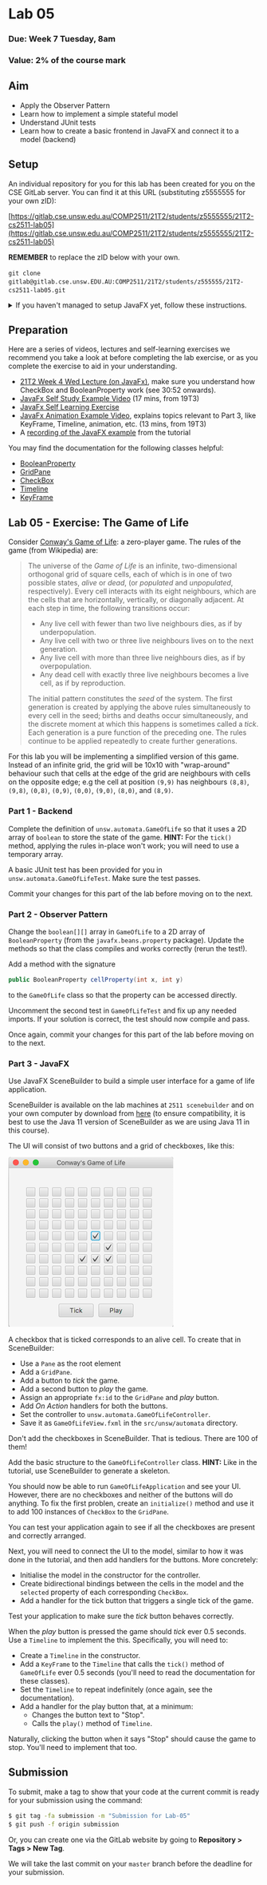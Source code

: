 # Lab 05

### Due: Week 7 Tuesday, 8am

### Value: 2% of the course mark

## Aim

* Apply the Observer Pattern
* Learn how to implement a simple stateful model
* Understand JUnit tests
* Learn how to create a basic frontend in JavaFX and connect it to a model (backend)

## Setup

An individual repository for you for this lab has been created for you on the CSE GitLab server. You can find it at this URL (substituting z5555555 for your own zID):

[https://gitlab.cse.unsw.edu.au/COMP2511/21T2/students/z5555555/21T2-cs2511-lab05](https://gitlab.cse.unsw.edu.au/COMP2511/21T2/students/z5555555/21T2-cs2511-lab05)

**REMEMBER** to replace the zID below with your own.

`git clone gitlab@gitlab.cse.unsw.EDU.AU:COMP2511/21T2/students/z555555/21T2-cs2511-lab05.git`

<details>
<summary>If you haven't managed to setup JavaFX yet, follow these instructions.</summary>

## Installing JavaFX on your own system

Delete the *symlink_javafx* symbolic link, then download and unzip the latest version of the JavaFX JDK for Java 11 for your Operating System (taking into account if you have a 64 or 32 bit machine), and transfer the contents of the *lib* folder inside the JDK download into the *lib* folder on your cloned repository. You will also need to change the [*launch.json*](.vscode/launch.json) file to refer to **"./lib"** instead of **./lib/symlink_javafx** in the *"vmArgs"* configuration (note these modifications were tested on Windows 10) as per below;

```diff
{
    "configurations": [
        {
            "type": "java",
            "name": "Launch CheckerApplication",
            "request": "launch",
            "mainClass": "unsw.crown.CheckerApplication",
            "projectName": "lab04_acb2551e",
-           "vmArgs": "--module-path ./lib/symlink_javafx --add-modules javafx.controls,javafx.fxml,javafx.media -enableassertions"
+           "vmArgs": "--module-path ./lib --add-modules javafx.controls,javafx.fxml,javafx.media -enableassertions"
        }
    ]
}
```

You may also need to copy the contents of the *bin* folder in the unzipped JavaFX JDK download into a *bin* folder under the root directory of your cloned repository (e.g. for Windows).

The following version of the JavaFX JDK is recommended if you choose to run it on your computer, since it is the same version as on the CSE machine:

https://gluonhq.com/products/javafx/

Note that if you deviate from this precise directory structure, you may need to modify the VSCode configuration in [*launch.json*](.vscode/launch.json) to be able to run the game in VSCode.

If these steps worked (and you setup java, and the recommended VSCode extensions properly), you should be able to run the starter code game.

## `JavaFX Runtime Components are missing`

If running locally make sure that you've followed the steps above.  If running on VLab/CSE, then make sure that ALL launch configurations in `.vscode/launch.json` contain the line;

```json
"vmArgs": "--module-path ./lib/symlink_javafx --add-modules javafx.controls,javafx.fxml,javafx.media -enableassertions"
```

It's just VSCode creating new configurations rather than recycling the old ones.  This seems 
</details>

## Preparation

Here are a series of videos, lectures and self-learning exercises we recommend you take a look at before completing the lab exercise, or as you complete the exercise to aid in your understanding.

* [21T2 Week 4 Wed Lecture (on JavaFx)](https://d2xnkjysn6lg7q.cloudfront.net/files/unswVideo/transcodes/1624756548088-javafx_wk04_wed/6F4352B1-D6E5-11EB-BFC2065331FB59B2/1624756548088-javafx_wk04_wed-portalHigh-YouTube.mp4), make sure you understand how CheckBox and BooleanProperty work (see 30:52 onwards).
* [JavaFx Self Study Example Video](https://d2xnkjysn6lg7q.cloudfront.net/files/unswVideo/sourceVideo/1594361803294-javafx_selfstudy_example_video.mp4) (17 mins, from 19T3)
* [JavaFx Self Learning Exercise](https://gitlab.cse.unsw.edu.au/COMP2511/javafx-exercise)
* [JavaFx Animation Example Video](https://d2xnkjysn6lg7q.cloudfront.net/files/unswVideo/sourceVideo/1594362993025-javafx_animation_example_video.mp4), explains topics relevant to Part 3, like KeyFrame, Timeline, animation, etc. (13 mins, from 19T3)
* A [recording of the JavaFX example](https://d2svv81k5bdj5l.cloudfront.net/files/unswVideo/transcodes/1594662606951-comp2511_week7_tut_recording_high_quality/334F1CB1-C536-11EA-BBBAFA8260D7B5A1/1594662606951-comp2511_week7_tut_recording_high_quality-portalHigh-YouTube.mp4?Expires=1624671902426&Key-Pair-Id=APKAITQ2UAO4MS3EIK4A&Signature=LnZ5BlGXKnXgv1XuQFqfOfB3U5btMHTQZhbXiQC40ke0kw5NF1lGInWqf567K3v6nYm4HnUKY6H8U3Fd6ijBeXDhIBAaU2dPS~P4fWruNhLcKB7Oh8LtxySLDQnxKa-vlCDiD3CDCQKfqxf3R141XEKiGcf7aRoSr8sKBkcb3zc7qHCwDQeHv4tKJWCF78xdXm~TDXmjFzOw0CEEWdSpGNUzGYAkDggtPxUVrLjYbR8yYaCpJPraf1r~2~L93XSoiyOB8xdb422Z82bWpPLDeplCvMfZpM-z36RdPRmelws81cFA9p4LZ4WsQYPjwc5s27yIKdlTJOZPOCixchsFiQ) from the tutorial

You may find the documentation for the following classes helpful:

* [BooleanProperty](https://openjfx.io/javadoc/11/javafx.base/javafx/beans/property/BooleanProperty.html)
* [GridPane](https://openjfx.io/javadoc/11/javafx.graphics/javafx/scene/layout/GridPane.html)
* [CheckBox](https://openjfx.io/javadoc/11/javafx.controls/javafx/scene/control/CheckBox.html)
* [Timeline](https://openjfx.io/javadoc/11/javafx.graphics/javafx/animation/Timeline.html)
* [KeyFrame](https://openjfx.io/javadoc/11/javafx.graphics/javafx/animation/KeyFrame.html)

## Lab 05 - Exercise: The Game of Life

Consider [Conway's Game of Life](https://en.wikipedia.org/wiki/Conway%27s_Game_of_Life): a zero-player game. The rules of the game (from Wikipedia) are:

> The universe of the *Game of Life* is an infinite, two-dimensional orthogonal grid of square cells, each of which is in one of two possible states, *alive* or *dead*, (or *populated* and *unpopulated*, respectively). Every cell interacts with its eight neighbours, which are the cells that are horizontally, vertically, or diagonally adjacent. At each step in time, the following transitions occur:
>
> * Any live cell with fewer than two live neighbours dies, as if by underpopulation.
> * Any live cell with two or three live neighbours lives on to the next generation.
> * Any live cell with more than three live neighbours dies, as if by overpopulation.
> * Any dead cell with exactly three live neighbours becomes a live cell, as if by reproduction.
>
> The initial pattern constitutes the *seed* of the system. The first generation is created by applying the above rules simultaneously to every cell in the seed; births and deaths occur simultaneously, and the discrete moment at which this happens is sometimes called a *tick*. Each generation is a pure function of the preceding one. The rules continue to be applied repeatedly to create further generations.

For this lab you will be implementing a simplified version of this game. Instead of an infinite grid, the grid will be 10x10 with "wrap-around" behaviour such that cells at the edge of the grid are neighbours with cells on the opposite edge; e.g the cell at position `(9,9)` has neighbours `(8,8)`, `(9,8)`, `(0,8)`, `(0,9)`, `(0,0)`, `(9,0)`, `(8,0)`, and `(8,9)`.

### Part 1 - Backend

Complete the definition of `unsw.automata.GameOfLife` so that it uses a 2D array of `boolean` to store the state of the game. **HINT:** For the `tick()` method, applying the rules in-place won't work; you will need to use a temporary array.

A basic JUnit test has been provided for you in `unsw.automata.GameOfLifeTest`. Make sure the test passes.

Commit your changes for this part of the lab before moving on to the next.

### Part 2 - Observer Pattern

Change the `boolean[][]` array in `GameOfLife` to a 2D array of `BooleanProperty` (from the `javafx.beans.property` package). Update the methods so that the class compiles and works correctly (rerun the test!).

Add a method with the signature

```java
public BooleanProperty cellProperty(int x, int y)
```

to the `GameOfLife` class so that the property can be accessed directly.

Uncomment the second test in `GameOfLifeTest` and fix up any needed imports. If your solution is correct, the test should now compile and pass.

Once again, commit your changes for this part of the lab before moving on to the next.

### Part 3 - JavaFX

Use JavaFX SceneBuilder to build a simple user interface for a game of life application.

SceneBuilder is available on the lab machines at `2511 scenebuilder` and on your own computer by download from [here](https://gluonhq.com/products/scene-builder/#download) (to ensure compatibility, it is best to use the Java 11 version of SceneBuilder as we are using Java 11 in this course).

The UI will consist of two buttons and a grid of checkboxes, like this:

![sample UI](screenshot.png)

A checkbox that is ticked corresponds to an alive cell. To create that in SceneBuilder:

* Use a `Pane` as the root element
* Add a `GridPane`.
* Add a button to *tick* the game.
* Add a second button to *play* the game.
* Assign an appropriate `fx:id` to the `GridPane` and *play* button.
* Add *On Action* handlers for both the buttons.
* Set the controller to `unsw.automata.GameOfLifeController`.
* Save it as `GameOfLifeView.fxml` in the `src/unsw/automata` directory.

Don't add the checkboxes in SceneBuilder. That is tedious. There are 100 of them!

Add the basic structure to the `GameOfLifeController` class. **HINT:** Like in the tutorial, use SceneBuilder to generate a skeleton.

You should now be able to run `GameOfLifeApplication` and see your UI. However, there are no checkboxes and neither of the buttons will do anything. To fix the first problen, create an `initialize()` method and use it to add 100 instances of `CheckBox` to the `GridPane`.

You can test your application again to see if all the checkboxes are present and correctly arranged.

Next, you will need to connect the UI to the model, similar to how it was done in the tutorial, and then add handlers for the buttons. More concretely:

* Initialise the model in the constructor for the controller.
* Create bidirectional bindings between the cells in the model and the `selected` property of each corresponding `CheckBox`.
* Add a handler for the tick button that triggers a single tick of the game.

Test your application to make sure the *tick* button behaves correctly.

When the *play* button is pressed the game should *tick* ever 0.5 seconds. Use a `Timeline` to implement the this. Specifically, you will need to:

* Create a `Timeline` in the constructor.
* Add a `KeyFrame` to the `Timeline` that calls the `tick()` method of `GameOfLife` ever 0.5 seconds (you'll need to read the documentation for these classes).
* Set the `Timeline` to repeat indefinitely (once again, see the documentation).
* Add a handler for the play button that, at a minimum:
  * Changes the button text to "Stop".
  * Calls the `play()` method of `Timeline`.

Naturally, clicking the button when it says "Stop" should cause the game to stop. You'll need to implement that too.

## Submission

To submit, make a tag to show that your code at the current commit is ready for your submission using the command:

```bash
$ git tag -fa submission -m "Submission for Lab-05"
$ git push -f origin submission
```

Or, you can create one via the GitLab website by going to **Repository > Tags > New Tag**.

We will take the last commit on your `master` branch before the deadline for your submission.
